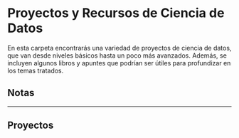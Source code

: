 # Proyectos y Recursos de Ciencia de Datos

En esta carpeta encontrarás una variedad de proyectos de ciencia de datos, que van desde niveles básicos hasta un poco más avanzados. Además, se incluyen algunos libros y apuntes que podrían ser útiles para profundizar en los temas tratados.


## Notas

---

## Proyectos

